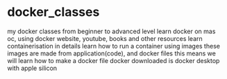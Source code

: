 # docker_classes
my docker classes from beginner to advanced level
learn docker on mas oc, using docker website, youtube, books and other resources
learn containerisation in details
learn how to run a container using images
these images are made from application(code), and docker files
this means we will learn how to make a docker file
docker downloaded is docker desktop with apple silicon
